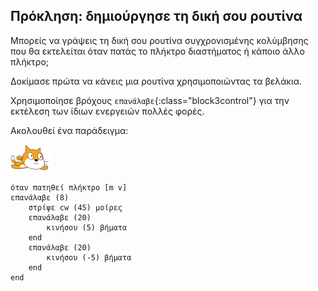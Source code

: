 ## Πρόκληση: δημιούργησε τη δική σου ρουτίνα

Μπορείς να γράψεις τη δική σου ρουτίνα συγχρονισμένης κολύμβησης που θα εκτελείται όταν πατάς το πλήκτρο διαστήματος ή κάποιο άλλο πλήκτρο;

Δοκίμασε πρώτα να κάνεις μια ρουτίνα χρησιμοποιώντας τα βελάκια.

Χρησιμοποίησε βρόχους `επανάλαβε`{:class="block3control"} για την εκτέλεση των ίδιων ενεργειών πολλές φορές.

Ακολουθεί ένα παράδειγμα:

![αντικείμενο κολυμβητή](images/swimmer-sprite.png)

```blocks3
όταν πατηθεί πλήκτρο [m v]
επανάλαβε (8)
    στρίψε cw (45) μοίρες
    επανάλαβε (20)
        κινήσου (5) βήματα
    end
    επανάλαβε (20)
        κινήσου (-5) βήματα
    end
end
```

